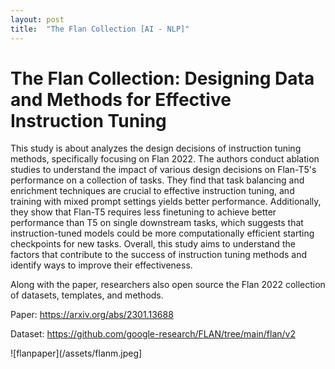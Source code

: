 ```yaml
---
layout: post
title:  "The Flan Collection [AI - NLP]"
---
```


# The Flan Collection: Designing Data and Methods for Effective Instruction Tuning

This study is about analyzes the design decisions of instruction tuning methods, specifically focusing on Flan 2022. The authors conduct ablation studies to understand the impact of various design decisions on Flan-T5's performance on a collection of tasks. They find that task balancing and enrichment techniques are crucial to effective instruction tuning, and training with mixed prompt settings yields better performance. Additionally, they show that Flan-T5 requires less finetuning to achieve better performance than T5 on single downstream tasks, which suggests that instruction-tuned models could be more computationally efficient starting checkpoints for new tasks. Overall, this study aims to understand the factors that contribute to the success of instruction tuning methods and identify ways to improve their effectiveness.

Along with the paper, researchers also open source the Flan 2022 collection of datasets, templates, and methods.

Paper: https://arxiv.org/abs/2301.13688

Dataset: https://github.com/google-research/FLAN/tree/main/flan/v2

![flanpaper](/assets/flanm.jpeg]
